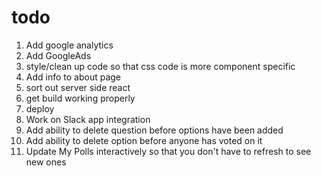 # todo

1. Add google analytics
2. Add GoogleAds
3. style/clean up code so that css code is more component specific
4. Add info to about page
5. sort out server side react
6. get build working properly
7. deploy
8. Work on Slack app integration
9. Add ability to delete question before options have been added
10. Add ability to delete option before anyone has voted on it
11. Update My Polls interactively so that you don't have to refresh to see new ones

